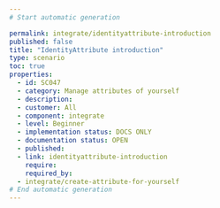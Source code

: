 ```yaml
---
# Start automatic generation

permalink: integrate/identityattribute-introduction
published: false
title: "IdentityAttribute introduction"
type: scenario
toc: true
properties:
  - id: SC047
  - category: Manage attributes of yourself
  - description:
  - customer: All
  - component: integrate
  - level: Beginner
  - implementation status: DOCS ONLY
  - documentation status: OPEN
  - published:
  - link: identityattribute-introduction
    require:
    required_by:
  - integrate/create-attribute-for-yourself
# End automatic generation
---
```

